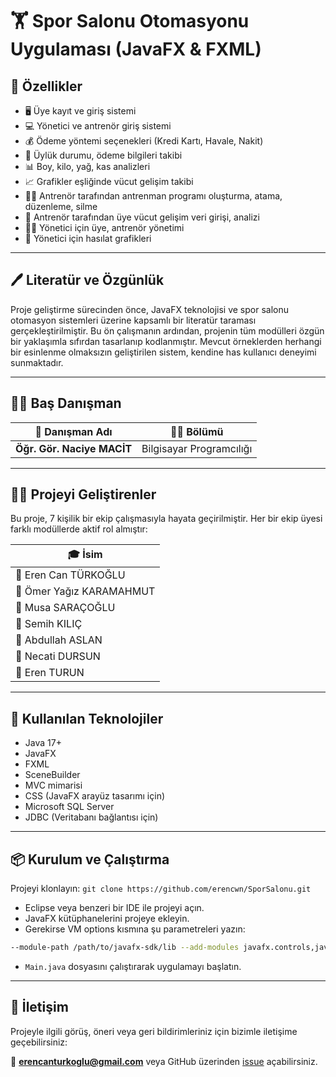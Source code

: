 # 🏋️ Spor Salonu Otomasyonu Uygulaması (JavaFX & FXML)

## 📲 Özellikler

* 🖥️ Üye kayıt ve giriş sistemi
* 💻 Yönetici ve antrenör giriş sistemi
* 💰 Ödeme yöntemi seçenekleri (Kredi Kartı, Havale, Nakit)
* 🧾 Üylük durumu, ödeme bilgileri takibi
* 📊 Boy, kilo, yağ, kas analizleri
* 📈 Grafikler eşliğinde vücut gelişim takibi
* 👨‍🏫 Antrenör tarafından antrenman programı oluşturma, atama, düzenleme, silme
* 📖 Antrenör tarafından üye vücut gelişim veri girişi, analizi
* 🧑‍⚖️ Yönetici için üye, antrenör yönetimi
* 🏦 Yönetici için hasılat grafikleri

---

## 🖊️ Literatür ve Özgünlük

Proje geliştirme sürecinden önce, JavaFX teknolojisi ve spor salonu otomasyon sistemleri üzerine kapsamlı bir literatür taraması gerçekleştirilmiştir. Bu ön çalışmanın ardından, projenin tüm modülleri özgün bir yaklaşımla sıfırdan tasarlanıp kodlanmıştır. Mevcut örneklerden herhangi bir esinlenme olmaksızın geliştirilen sistem, kendine has kullanıcı deneyimi sunmaktadır.

---

## 👨‍🏫 Baş Danışman

| 📌 Danışman Adı            | 👨‍🏫 Bölümü             |
| -------------------------- | ------------------------ |
| **Öğr. Gör. Naciye MACİT** | Bilgisayar Programcılığı |

---

## 🧑‍💼 Projeyi Geliştirenler

Bu proje, 7 kişilik bir ekip çalışmasıyla hayata geçirilmiştir. Her bir ekip üyesi farklı modüllerde aktif rol almıştır:

| 🎓 İsim                  |
| ------------------------ |
| 👤 Eren Can TÜRKOĞLU     |
| 👤 Ömer Yağız KARAMAHMUT |
| 👤 Musa SARAÇOĞLU        |
| 👤 Semih KILIÇ           |
| 👤 Abdullah ASLAN        |
| 👤 Necati DURSUN         |
| 👤 Eren TURUN            |

---

## 🛜 Kullanılan Teknolojiler

* Java 17+
* JavaFX
* FXML
* SceneBuilder
* MVC mimarisi
* CSS (JavaFX arayüz tasarımı için)
* Microsoft SQL Server
* JDBC (Veritabanı bağlantısı için)

---

## 📦 Kurulum ve Çalıştırma

Projeyi klonlayın:
`git clone https://github.com/erencwn/SporSalonu.git`

* Eclipse veya benzeri bir IDE ile projeyi açın.
* JavaFX kütüphanelerini projeye ekleyin.
* Gerekirse VM options kısmına şu parametreleri yazın:

```bash
--module-path /path/to/javafx-sdk/lib --add-modules javafx.controls,javafx.fxml
```

* `Main.java` dosyasını çalıştırarak uygulamayı başlatın.

---

## 📩 İletişim

Projeyle ilgili görüş, öneri veya geri bildirimleriniz için bizimle iletişime geçebilirsiniz:

📧 **[erencanturkoglu@gmail.com](mailto:erencanturkoglu@gmail.com)**
veya GitHub üzerinden [issue](https://github.com/erencwn/SporSalonu/issues) açabilirsiniz.


